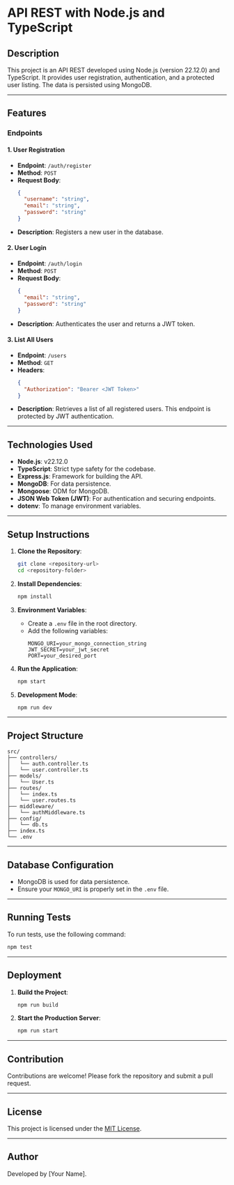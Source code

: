 # API REST with Node.js and TypeScript

## Description
This project is an API REST developed using Node.js (version 22.12.0) and TypeScript. It provides user registration, authentication, and a protected user listing. The data is persisted using MongoDB.

---

## Features

### Endpoints

#### 1. User Registration
- **Endpoint**: `/auth/register`
- **Method**: `POST`
- **Request Body**:
  ```json
  {
    "username": "string",
    "email": "string",
    "password": "string"
  }
  ```
- **Description**: Registers a new user in the database.

#### 2. User Login
- **Endpoint**: `/auth/login`
- **Method**: `POST`
- **Request Body**:
  ```json
  {
    "email": "string",
    "password": "string"
  }
  ```
- **Description**: Authenticates the user and returns a JWT token.

#### 3. List All Users
- **Endpoint**: `/users`
- **Method**: `GET`
- **Headers**:
  ```json
  {
    "Authorization": "Bearer <JWT Token>"
  }
  ```
- **Description**: Retrieves a list of all registered users. This endpoint is protected by JWT authentication.

---

## Technologies Used

- **Node.js**: v22.12.0
- **TypeScript**: Strict type safety for the codebase.
- **Express.js**: Framework for building the API.
- **MongoDB**: For data persistence.
- **Mongoose**: ODM for MongoDB.
- **JSON Web Token (JWT)**: For authentication and securing endpoints.
- **dotenv**: To manage environment variables.

---

## Setup Instructions

1. **Clone the Repository**:
   ```bash
   git clone <repository-url>
   cd <repository-folder>
   ```

2. **Install Dependencies**:
   ```bash
   npm install
   ```

3. **Environment Variables**:
   - Create a `.env` file in the root directory.
   - Add the following variables:
     ```env
     MONGO_URI=your_mongo_connection_string
     JWT_SECRET=your_jwt_secret
     PORT=your_desired_port
     ```

4. **Run the Application**:
   ```bash
   npm start
   ```

5. **Development Mode**:
   ```bash
   npm run dev
   ```

---

## Project Structure

```plaintext
src/
├── controllers/
│   └── auth.controller.ts
│   └── user.controller.ts
├── models/
│   └── User.ts
├── routes/
│   └── index.ts
│   └── user.routes.ts
├── middleware/
│   └── authMiddleware.ts
├── config/
│   └── db.ts
├── index.ts
└── .env
```

---

## Database Configuration
- MongoDB is used for data persistence.
- Ensure your `MONGO_URI` is properly set in the `.env` file.

---

## Running Tests

To run tests, use the following command:
```bash
npm test
```

---

## Deployment

1. **Build the Project**:
   ```bash
   npm run build
   ```

2. **Start the Production Server**:
   ```bash
   npm run start
   ```

---

## Contribution

Contributions are welcome! Please fork the repository and submit a pull request.

---

## License
This project is licensed under the [MIT License](LICENSE).

---

## Author
Developed by [Your Name].

